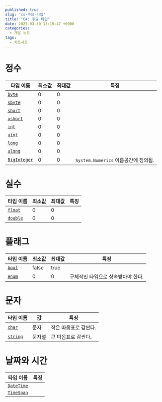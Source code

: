 ```yaml
---
published: true
slug: "cs-주요-타입"
title: "C#: 주요 타입"
date: 2025-03-30 13:19:47 +0900
categories:
  - 개발 노트
tags:
  - 치트시트
---
```

# 정수

| 타입 이름 | 최소값 | 최대값 | 특징 |
|---|---|---|---|
| [`byte`][ref-byte] | 0 | 0 | |
| [`sbyte`][ref-sbyte] | 0 | 0 | |
| [`short`][ref-short] | 0 | 0 | |
| [`ushort`][ref-ushort] | 0 | 0 | |
| [`int`][ref-int] | 0 | 0 | |
| [`uint`][ref-uint] | 0 | 0 | |
| [`long`][ref-long] | 0 | 0 | |
| [`ulong`][ref-ulong] | 0 | 0 | |
| [`BigInteger`][ref-biginteger] | 0 | 0 | `System.Numerics` 이름공간에 정의됨. |

[ref-byte]: https://learn.microsoft.com/en-us/dotnet/api/system.byte
[ref-sbyte]: https://learn.microsoft.com/en-us/dotnet/api/system.sbyte
[ref-short]: https://learn.microsoft.com/en-us/dotnet/api/system.int16
[ref-ushort]: https://learn.microsoft.com/en-us/dotnet/api/system.uint16
[ref-int]: https://learn.microsoft.com/en-us/dotnet/api/system.int32
[ref-uint]: https://learn.microsoft.com/en-us/dotnet/api/system.uint32
[ref-long]: https://learn.microsoft.com/en-us/dotnet/api/system.int64
[ref-ulong]: https://learn.microsoft.com/en-us/dotnet/api/system.uint64
[ref-biginteger]: https://learn.microsoft.com/en-us/dotnet/api/system.numerics.biginteger

# 실수

| 타입 이름 | 최소값 | 최대값 | 특징 |
|---|---|---|---|
| [`float`][ref-float] | 0 | 0 | |
| [`double`][ref-double] | 0 | 0 | |

[ref-float]: https://learn.microsoft.com/en-us/dotnet/api/system.float
[ref-double]: https://learn.microsoft.com/en-us/dotnet/api/system.double

# 플래그

| 타입 이름 | 최소값 | 최대값 | 특징 |
|---|---|---|---|
| [`bool`][ref-bool] | false | true | |
| [`enum`][ref-enum] | 0 | 0 | 구체적인 타입으로 상속받아야 한다. |

[ref-bool]: https://learn.microsoft.com/en-us/dotnet/api/system.bool
[ref-enum]: https://learn.microsoft.com/en-us/dotnet/api/system.enum

# 문자

| 타입 이름 | 값 | 특징 |
|---|---|---|
| [`char`][ref-char] | 문자 | 작은 따옴표로 감싼다. |
| [`string`][ref-string] | 문자열 | 큰 따옴표로 감싼다. |

[ref-char]: https://learn.microsoft.com/en-us/dotnet/api/system.char
[ref-string]: https://learn.microsoft.com/en-us/dotnet/api/system.string

# 날짜와 시간

| 타입 이름 | 특징 |
|---|---|
| [`DateTime`][ref-DateTime] |  |
| [`TimeSpan`][ref-TimeSpan] |  |

[ref-datetime]: https://learn.microsoft.com/en-us/dotnet/api/system.datetime
[ref-timespan]: https://learn.microsoft.com/en-us/dotnet/api/system.timespan
